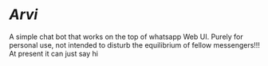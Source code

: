 # _Arvi_
A simple chat bot that works on the top of whatsapp Web UI. Purely for personal use, not intended to disturb the equilibrium of fellow messengers!!!
At present it can just say hi